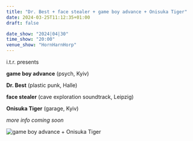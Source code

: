 ```yaml
---
title: "Dr. Best + face stealer + game boy advance + Onisuka Tiger"
date: 2024-03-25T11:12:35+01:00
draft: false

date_show: "2024|04|30"
time_show: "20:00"
venue_show: "HornHarnHorp"
---
```


i.t.r. presents

**game boy advance** (psych, Kyiv)

**Dr. Best** (plastic punk, Halle)

**face stealer** (cave exploration soundtrack, Leipzig)

**Onisuka Tiger** (garage, Kyiv)

_more info coming soon_

![game boy advance + Onisuka Tiger](../../posters/2024-04-30.jpg)
